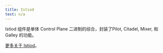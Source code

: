 ```yaml
---
title: Istiod
test: n/a
---
```


Istiod 组件是单体 Control Plane 二进制的综合，封装了Pilot, Citadel, Mixer, 和 Galley 的功能。

[更多关于 Istiod](/zh/blog/2020/istiod/)。

